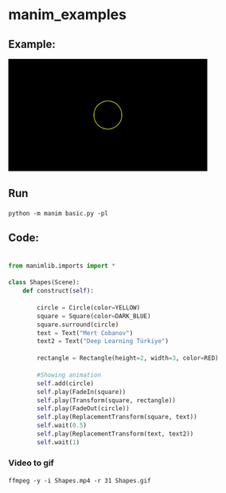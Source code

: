 # manim_examples


## Example: 

<img src="Shapes.gif" width="400">

## Run 
`python -m manim basic.py -pl`


## Code:
```python

from manimlib.imports import *

class Shapes(Scene):
    def construct(self):

        circle = Circle(color=YELLOW)
        square = Square(color=DARK_BLUE)
        square.surround(circle)
        text = Text("Mert Cobanov")
        text2 = Text("Deep Learning Türkiye")

        rectangle = Rectangle(height=2, width=3, color=RED)

        #Showing animation
        self.add(circle)
        self.play(FadeIn(square))
        self.play(Transform(square, rectangle))
        self.play(FadeOut(circle))
        self.play(ReplacementTransform(square, text))
        self.wait(0.5)
        self.play(ReplacementTransform(text, text2))
        self.wait(1)

```

### Video to gif 

`ffmpeg -y -i Shapes.mp4 -r 31 Shapes.gif`